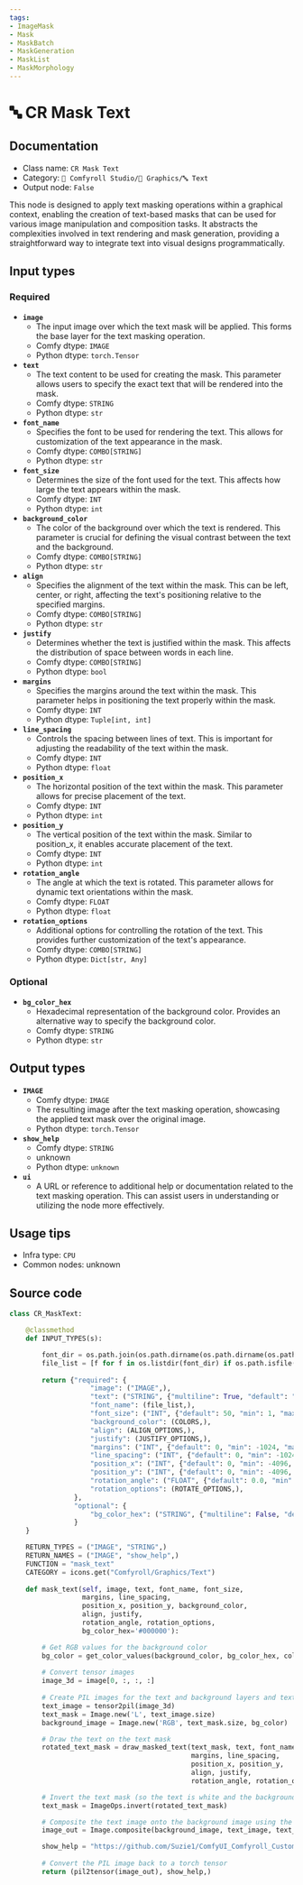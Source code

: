 ```yaml
---
tags:
- ImageMask
- Mask
- MaskBatch
- MaskGeneration
- MaskList
- MaskMorphology
---
```


# 🔤️ CR Mask Text
## Documentation
- Class name: `CR Mask Text`
- Category: `🧩 Comfyroll Studio/👾 Graphics/🔤 Text`
- Output node: `False`

This node is designed to apply text masking operations within a graphical context, enabling the creation of text-based masks that can be used for various image manipulation and composition tasks. It abstracts the complexities involved in text rendering and mask generation, providing a straightforward way to integrate text into visual designs programmatically.
## Input types
### Required
- **`image`**
    - The input image over which the text mask will be applied. This forms the base layer for the text masking operation.
    - Comfy dtype: `IMAGE`
    - Python dtype: `torch.Tensor`
- **`text`**
    - The text content to be used for creating the mask. This parameter allows users to specify the exact text that will be rendered into the mask.
    - Comfy dtype: `STRING`
    - Python dtype: `str`
- **`font_name`**
    - Specifies the font to be used for rendering the text. This allows for customization of the text appearance in the mask.
    - Comfy dtype: `COMBO[STRING]`
    - Python dtype: `str`
- **`font_size`**
    - Determines the size of the font used for the text. This affects how large the text appears within the mask.
    - Comfy dtype: `INT`
    - Python dtype: `int`
- **`background_color`**
    - The color of the background over which the text is rendered. This parameter is crucial for defining the visual contrast between the text and the background.
    - Comfy dtype: `COMBO[STRING]`
    - Python dtype: `str`
- **`align`**
    - Specifies the alignment of the text within the mask. This can be left, center, or right, affecting the text's positioning relative to the specified margins.
    - Comfy dtype: `COMBO[STRING]`
    - Python dtype: `str`
- **`justify`**
    - Determines whether the text is justified within the mask. This affects the distribution of space between words in each line.
    - Comfy dtype: `COMBO[STRING]`
    - Python dtype: `bool`
- **`margins`**
    - Specifies the margins around the text within the mask. This parameter helps in positioning the text properly within the mask.
    - Comfy dtype: `INT`
    - Python dtype: `Tuple[int, int]`
- **`line_spacing`**
    - Controls the spacing between lines of text. This is important for adjusting the readability of the text within the mask.
    - Comfy dtype: `INT`
    - Python dtype: `float`
- **`position_x`**
    - The horizontal position of the text within the mask. This parameter allows for precise placement of the text.
    - Comfy dtype: `INT`
    - Python dtype: `int`
- **`position_y`**
    - The vertical position of the text within the mask. Similar to position_x, it enables accurate placement of the text.
    - Comfy dtype: `INT`
    - Python dtype: `int`
- **`rotation_angle`**
    - The angle at which the text is rotated. This parameter allows for dynamic text orientations within the mask.
    - Comfy dtype: `FLOAT`
    - Python dtype: `float`
- **`rotation_options`**
    - Additional options for controlling the rotation of the text. This provides further customization of the text's appearance.
    - Comfy dtype: `COMBO[STRING]`
    - Python dtype: `Dict[str, Any]`
### Optional
- **`bg_color_hex`**
    - Hexadecimal representation of the background color. Provides an alternative way to specify the background color.
    - Comfy dtype: `STRING`
    - Python dtype: `str`
## Output types
- **`IMAGE`**
    - Comfy dtype: `IMAGE`
    - The resulting image after the text masking operation, showcasing the applied text mask over the original image.
    - Python dtype: `torch.Tensor`
- **`show_help`**
    - Comfy dtype: `STRING`
    - unknown
    - Python dtype: `unknown`
- **`ui`**
    - A URL or reference to additional help or documentation related to the text masking operation. This can assist users in understanding or utilizing the node more effectively.
## Usage tips
- Infra type: `CPU`
- Common nodes: unknown


## Source code
```python
class CR_MaskText:

    @classmethod
    def INPUT_TYPES(s):

        font_dir = os.path.join(os.path.dirname(os.path.dirname(os.path.realpath(__file__))), "fonts")       
        file_list = [f for f in os.listdir(font_dir) if os.path.isfile(os.path.join(font_dir, f)) and f.lower().endswith(".ttf")]
                      
        return {"required": {
                    "image": ("IMAGE",),
                    "text": ("STRING", {"multiline": True, "default": "text"}),
                    "font_name": (file_list,),
                    "font_size": ("INT", {"default": 50, "min": 1, "max": 1024}),
                    "background_color": (COLORS,),
                    "align": (ALIGN_OPTIONS,),
                    "justify": (JUSTIFY_OPTIONS,),
                    "margins": ("INT", {"default": 0, "min": -1024, "max": 1024}),
                    "line_spacing": ("INT", {"default": 0, "min": -1024, "max": 1024}),
                    "position_x": ("INT", {"default": 0, "min": -4096, "max": 4096}),
                    "position_y": ("INT", {"default": 0, "min": -4096, "max": 4096}),
                    "rotation_angle": ("FLOAT", {"default": 0.0, "min": -360.0, "max": 360.0, "step": 0.1}),
                    "rotation_options": (ROTATE_OPTIONS,),             
                },
                "optional": {
                    "bg_color_hex": ("STRING", {"multiline": False, "default": "#000000"})
                }         
    }

    RETURN_TYPES = ("IMAGE", "STRING",)
    RETURN_NAMES = ("IMAGE", "show_help",)
    FUNCTION = "mask_text"
    CATEGORY = icons.get("Comfyroll/Graphics/Text")
    
    def mask_text(self, image, text, font_name, font_size,
                  margins, line_spacing, 
                  position_x, position_y, background_color, 
                  align, justify,
                  rotation_angle, rotation_options,
                  bg_color_hex='#000000'):

        # Get RGB values for the background color
        bg_color = get_color_values(background_color, bg_color_hex, color_mapping)   
   
        # Convert tensor images
        image_3d = image[0, :, :, :]
            
        # Create PIL images for the text and background layers and text mask
        text_image = tensor2pil(image_3d)        
        text_mask = Image.new('L', text_image.size)
        background_image = Image.new('RGB', text_mask.size, bg_color)        

        # Draw the text on the text mask
        rotated_text_mask = draw_masked_text(text_mask, text, font_name, font_size,
                                             margins, line_spacing,
                                             position_x, position_y,
                                             align, justify,
                                             rotation_angle, rotation_options)

        # Invert the text mask (so the text is white and the background is black)
        text_mask = ImageOps.invert(rotated_text_mask)        

        # Composite the text image onto the background image using the inverted text mask        
        image_out = Image.composite(background_image, text_image, text_mask)

        show_help = "https://github.com/Suzie1/ComfyUI_Comfyroll_CustomNodes/wiki/Text-Nodes#cr-mask-text"
        
        # Convert the PIL image back to a torch tensor
        return (pil2tensor(image_out), show_help,)

```
